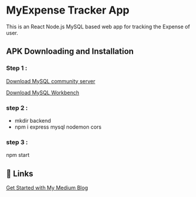 
# MyExpense Tracker App 

This is an React Node.js MySQL based web app for tracking the Expense of user.





## APK Downloading and Installation
### Step 1 :

[Download MySQL community server](https://dev.mysql.com/downloads/mysql/)

[Download MySQL Workbench](https://dev.mysql.com/downloads/workbench/)

### step 2 :

- mkdir backend
- npm i express mysql nodemon cors

### step 3 :

npm start

## 🔗 Links
[Get Started with My Medium Blog](https://medium.com/@vishnukvka/crud-app-using-react-and-mysql-ddf19f032b40)


